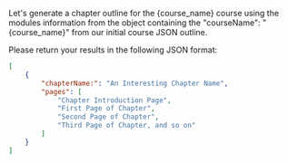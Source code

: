 Let's generate a chapter outline for the {course_name} course using the modules information from the object containing the "courseName": "{course_name}" from our initial course JSON outline.

Please return your results in the following JSON format:
```json
[
    {
        "chapterName:": "An Interesting Chapter Name",
        "pages": [
            "Chapter Introduction Page",
            "First Page of Chapter",
            "Second Page of Chapter",
            "Third Page of Chapter, and so on"
        ]
    }
]
```